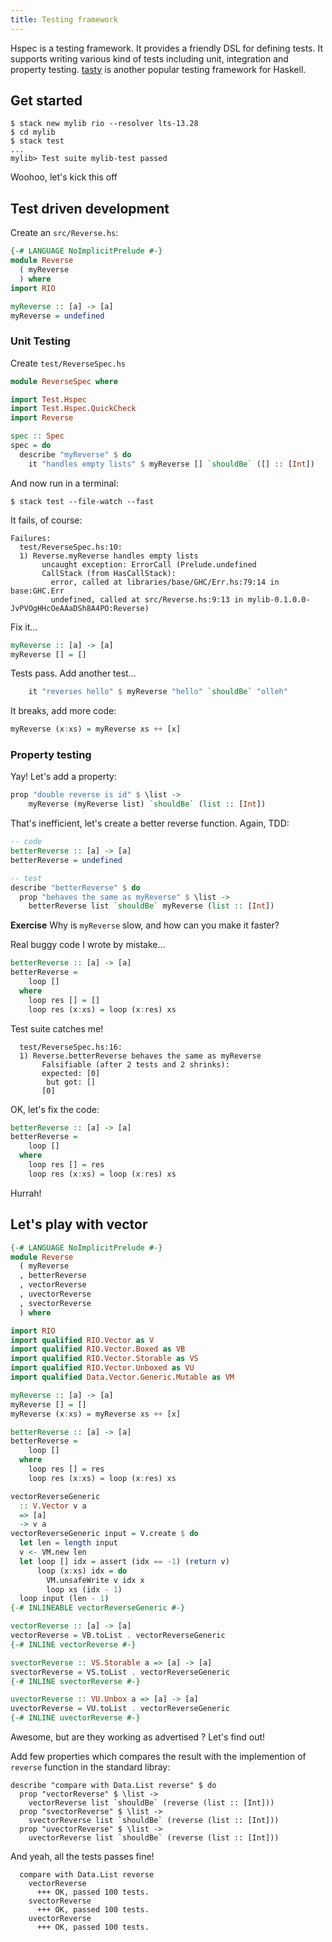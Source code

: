 ```yaml
---
title: Testing framework
---
```


Hspec is a testing framework. It provides a friendly DSL for defining
tests. It supports writing various kind of tests including unit,
integration and property
testing. [tasty](https://github.com/feuerbach/tasty) is another
popular testing framework for Haskell.

## Get started

```
$ stack new mylib rio --resolver lts-13.28
$ cd mylib
$ stack test
...
mylib> Test suite mylib-test passed
```

Woohoo, let's kick this off

## Test driven development

Create an `src/Reverse.hs`:

```haskell
{-# LANGUAGE NoImplicitPrelude #-}
module Reverse
  ( myReverse
  ) where
import RIO

myReverse :: [a] -> [a]
myReverse = undefined
```

### Unit Testing

Create `test/ReverseSpec.hs`

```haskell
module ReverseSpec where

import Test.Hspec
import Test.Hspec.QuickCheck
import Reverse

spec :: Spec
spec = do
  describe "myReverse" $ do
    it "handles empty lists" $ myReverse [] `shouldBe` ([] :: [Int])
```

And now run in a terminal:

```
$ stack test --file-watch --fast
```

It fails, of course:

```
Failures:
  test/ReverseSpec.hs:10:
  1) Reverse.myReverse handles empty lists
       uncaught exception: ErrorCall (Prelude.undefined
       CallStack (from HasCallStack):
         error, called at libraries/base/GHC/Err.hs:79:14 in base:GHC.Err
         undefined, called at src/Reverse.hs:9:13 in mylib-0.1.0.0-JvPVOgHHcOeAAaDSh8A4PO:Reverse)
```

Fix it...

```haskell
myReverse :: [a] -> [a]
myReverse [] = []
```

Tests pass. Add another test...

```haskell
    it "reverses hello" $ myReverse "hello" `shouldBe` "olleh"
```

It breaks, add more code:

```haskell
myReverse (x:xs) = myReverse xs ++ [x]
```

### Property testing

Yay! Let's add a property:

```haskell
prop "double reverse is id" $ \list ->
    myReverse (myReverse list) `shouldBe` (list :: [Int])
```

That's inefficient, let's create a better reverse function. Again,
TDD:

```haskell
-- code
betterReverse :: [a] -> [a]
betterReverse = undefined

-- test
describe "betterReverse" $ do
  prop "behaves the same as myReverse" $ \list ->
    betterReverse list `shouldBe` myReverse (list :: [Int])
```

__Exercise__ Why is `myReverse` slow, and how can you make it faster?

Real buggy code I wrote by mistake...

```haskell
betterReverse :: [a] -> [a]
betterReverse =
    loop []
  where
    loop res [] = []
    loop res (x:xs) = loop (x:res) xs
```

Test suite catches me!

```
  test/ReverseSpec.hs:16:
  1) Reverse.betterReverse behaves the same as myReverse
       Falsifiable (after 2 tests and 2 shrinks):
       expected: [0]
        but got: []
       [0]
```

OK, let's fix the code:

```haskell
betterReverse :: [a] -> [a]
betterReverse =
    loop []
  where
    loop res [] = res
    loop res (x:xs) = loop (x:res) xs
```

Hurrah!

## Let's play with vector

```haskell
{-# LANGUAGE NoImplicitPrelude #-}
module Reverse
  ( myReverse
  , betterReverse
  , vectorReverse
  , uvectorReverse
  , svectorReverse
  ) where

import RIO
import qualified RIO.Vector as V
import qualified RIO.Vector.Boxed as VB
import qualified RIO.Vector.Storable as VS
import qualified RIO.Vector.Unboxed as VU
import qualified Data.Vector.Generic.Mutable as VM

myReverse :: [a] -> [a]
myReverse [] = []
myReverse (x:xs) = myReverse xs ++ [x]

betterReverse :: [a] -> [a]
betterReverse =
    loop []
  where
    loop res [] = res
    loop res (x:xs) = loop (x:res) xs

vectorReverseGeneric
  :: V.Vector v a
  => [a]
  -> v a
vectorReverseGeneric input = V.create $ do
  let len = length input
  v <- VM.new len
  let loop [] idx = assert (idx == -1) (return v)
      loop (x:xs) idx = do
        VM.unsafeWrite v idx x
        loop xs (idx - 1)
  loop input (len - 1)
{-# INLINEABLE vectorReverseGeneric #-}

vectorReverse :: [a] -> [a]
vectorReverse = VB.toList . vectorReverseGeneric
{-# INLINE vectorReverse #-}

svectorReverse :: VS.Storable a => [a] -> [a]
svectorReverse = VS.toList . vectorReverseGeneric
{-# INLINE svectorReverse #-}

uvectorReverse :: VU.Unbox a => [a] -> [a]
uvectorReverse = VU.toList . vectorReverseGeneric
{-# INLINE uvectorReverse #-}
```

Awesome, but are they working as advertised ? Let's find out!

Add few properties which compares the result with the implemention of
`reverse` function in the standard libray:

```
describe "compare with Data.List reverse" $ do
  prop "vectorReverse" $ \list ->
    vectorReverse list `shouldBe` (reverse (list :: [Int]))
  prop "svectorReverse" $ \list ->
    svectorReverse list `shouldBe` (reverse (list :: [Int]))
  prop "uvectorReverse" $ \list ->
    uvectorReverse list `shouldBe` (reverse (list :: [Int]))
```

And yeah, all the tests passes fine!

```
  compare with Data.List reverse
    vectorReverse
      +++ OK, passed 100 tests.
    svectorReverse
      +++ OK, passed 100 tests.
    uvectorReverse
      +++ OK, passed 100 tests.
```
